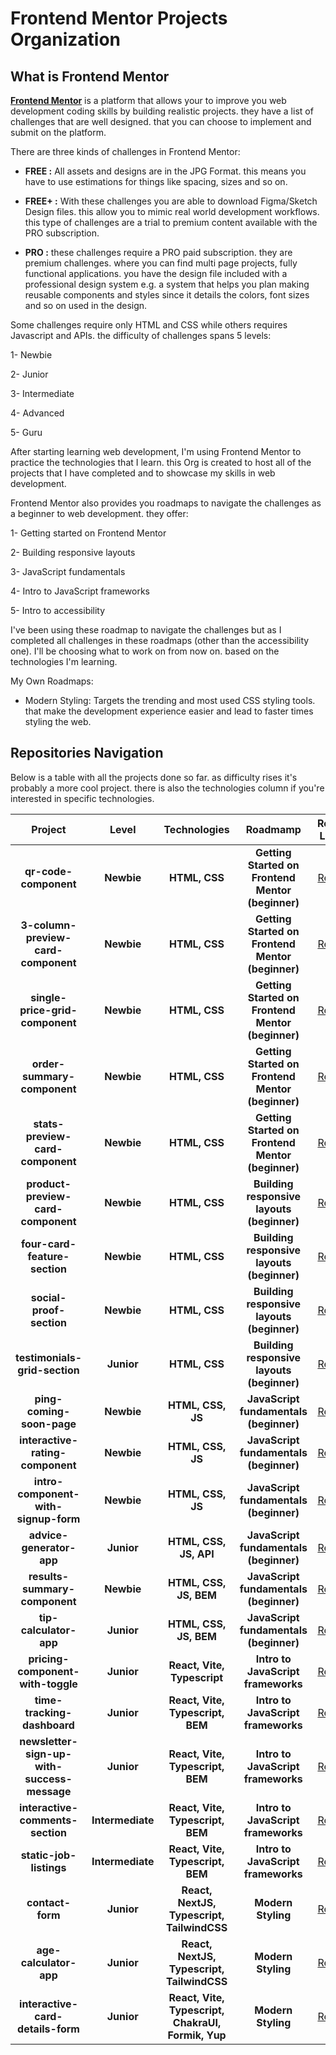 # Frontend Mentor Projects Organization

## What is Frontend Mentor

**[Frontend Mentor](https://www.frontendmentor.io/)** is a platform that allows your to improve you web development coding skills by building realistic projects. they have a list of challenges that are well designed. that you can choose to implement and submit on the platform.

There are three kinds of challenges in Frontend Mentor:

- **FREE :** All assets and designs are in the JPG Format. this means you have to use estimations for things like spacing, sizes and so on.

- **FREE+ :** With these challenges you are able to download Figma/Sketch Design files. this allow you to mimic real world development workflows. this type of challenges are a trial to premium content available with the PRO subscription.

- **PRO :** these challenges require a PRO paid subscription. they are premium challenges. where you can find multi page projects, fully functional applications. you have the design file included with a professional design system e.g. a system that helps you plan making reusable components and styles since it details the colors, font sizes and so on used in the design.

Some challenges require only HTML and CSS while others requires Javascript and APIs. the difficulty of challenges spans 5 levels:

1- Newbie

2- Junior

3- Intermediate

4- Advanced

5- Guru

After starting learning web development, I'm using Frontend Mentor to practice the technologies that I learn. this Org is created to host all of the projects that I have completed and to showcase my skills in web development.

Frontend Mentor also provides you roadmaps to navigate the challenges as a beginner to web development. they offer:

1- Getting started on Frontend Mentor

2- Building responsive layouts

3- JavaScript fundamentals

4- Intro to JavaScript frameworks

5- Intro to accessibility

I've been using these roadmap to navigate the challenges but as I completed all challenges in these roadmaps (other than the accessibility one). I'll be choosing what to work on from now on. based on the technologies I'm learning.

My Own Roadmaps:

- Modern Styling: Targets the trending and most used CSS styling tools. that make the development experience easier and lead to faster times styling the web.

## Repositories Navigation

Below is a table with all the projects done so far. as difficulty rises it's probably a more cool project. there is also the technologies column if you're interested in specific technologies.

|                 **Project**                 |    **Level**     |                  **Technologies**                  |                   **Roadmamp**                    |                                       **Repo Link**                                       |
| :-----------------------------------------: | :--------------: | :------------------------------------------------: | :-----------------------------------------------: | :---------------------------------------------------------------------------------------: |
|            **qr-code-component**            |    **Newbie**    |                   **HTML, CSS**                    | **Getting Started on Frontend Mentor (beginner)** |            [Repo](https://github.com/frontendmentor-ilyesab/qr-code-component)            |
|     **3-column-preview-card-component**     |    **Newbie**    |                   **HTML, CSS**                    | **Getting Started on Frontend Mentor (beginner)** |     [Repo](https://github.com/frontendmentor-ilyesab/3-column-preview-card-component)     |
|       **single-price-grid-component**       |    **Newbie**    |                   **HTML, CSS**                    | **Getting Started on Frontend Mentor (beginner)** |       [Repo](https://github.com/frontendmentor-ilyesab/single-price-grid-component)       |
|         **order-summary-component**         |    **Newbie**    |                   **HTML, CSS**                    | **Getting Started on Frontend Mentor (beginner)** |         [Repo](https://github.com/frontendmentor-ilyesab/order-summary-component)         |
|      **stats-preview-card-component**       |    **Newbie**    |                   **HTML, CSS**                    | **Getting Started on Frontend Mentor (beginner)** |      [Repo](https://github.com/frontendmentor-ilyesab/stats-preview-card-component)       |
|     **product-preview-card-component**      |    **Newbie**    |                   **HTML, CSS**                    |    **Building responsive layouts (beginner)**     |     [Repo](https://github.com/frontendmentor-ilyesab/product-preview-card-component)      |
|        **four-card-feature-section**        |    **Newbie**    |                   **HTML, CSS**                    |    **Building responsive layouts (beginner)**     |        [Repo](https://github.com/frontendmentor-ilyesab/four-card-feature-section)        |
|          **social-proof-section**           |    **Newbie**    |                   **HTML, CSS**                    |    **Building responsive layouts (beginner)**     |          [Repo](https://github.com/frontendmentor-ilyesab/social-proof-section)           |
|        **testimonials-grid-section**        |    **Junior**    |                   **HTML, CSS**                    |    **Building responsive layouts (beginner)**     |        [Repo](https://github.com/frontendmentor-ilyesab/testimonials-grid-section)        |
|          **ping-coming-soon-page**          |    **Newbie**    |                 **HTML, CSS, JS**                  |      **JavaScript fundamentals (beginner)**       |          [Repo](https://github.com/frontendmentor-ilyesab/ping-coming-soon-page)          |
|      **interactive-rating-component**       |    **Newbie**    |                 **HTML, CSS, JS**                  |      **JavaScript fundamentals (beginner)**       |      [Repo](https://github.com/frontendmentor-ilyesab/interactive-rating-component)       |
|    **intro-component-with-signup-form**     |    **Newbie**    |                 **HTML, CSS, JS**                  |      **JavaScript fundamentals (beginner)**       |    [Repo](https://github.com/frontendmentor-ilyesab/intro-component-with-signup-form)     |
|          **advice-generator-app**           |    **Junior**    |               **HTML, CSS, JS, API**               |      **JavaScript fundamentals (beginner)**       |          [Repo](https://github.com/frontendmentor-ilyesab/advice-generator-app)           |
|        **results-summary-component**        |    **Newbie**    |               **HTML, CSS, JS, BEM**               |      **JavaScript fundamentals (beginner)**       |        [Repo](https://github.com/frontendmentor-ilyesab/results-summary-component)        |
|           **tip-calculator-app**            |    **Junior**    |               **HTML, CSS, JS, BEM**               |      **JavaScript fundamentals (beginner)**       |           [Repo](https://github.com/frontendmentor-ilyesab/tip-calculator-app)            |
|      **pricing-component-with-toggle**      |    **Junior**    |            **React, Vite, Typescript**             |        **Intro to JavaScript frameworks**         |      [Repo](https://github.com/frontendmentor-ilyesab/pricing-component-with-toggle)      |
|         **time-tracking-dashboard**         |    **Junior**    |          **React, Vite, Typescript, BEM**          |        **Intro to JavaScript frameworks**         |         [Repo](https://github.com/frontendmentor-ilyesab/time-tracking-dashboard)         |
| **newsletter-sign-up-with-success-message** |    **Junior**    |          **React, Vite, Typescript, BEM**          |        **Intro to JavaScript frameworks**         | [Repo](https://github.com/frontendmentor-ilyesab/newsletter-sign-up-with-success-message) |
|      **interactive-comments-section**       | **Intermediate** |          **React, Vite, Typescript, BEM**          |        **Intro to JavaScript frameworks**         |      [Repo](https://github.com/frontendmentor-ilyesab/interactive-comments-section)       |
|           **static-job-listings**           | **Intermediate** |          **React, Vite, Typescript, BEM**          |        **Intro to JavaScript frameworks**         |           [Repo](https://github.com/frontendmentor-ilyesab/static-job-listings)           |
|              **contact-form**               |    **Junior**    |     **React, NextJS, Typescript, TailwindCSS**     |                **Modern Styling**                 |              [Repo](https://github.com/frontendmentor-ilyesab/contact-form)               |
|           **age-calculator-app**            |    **Junior**    |     **React, NextJS, Typescript, TailwindCSS**     |                **Modern Styling**                 |           [Repo](https://github.com/frontendmentor-ilyesab/age-calculator-app)            |
|      **interactive-card-details-form**      |    **Junior**    | **React, Vite, Typescript, ChakraUI, Formik, Yup** |                **Modern Styling**                 |      [Repo](https://github.com/frontendmentor-ilyesab/interactive-card-details-form)      |
